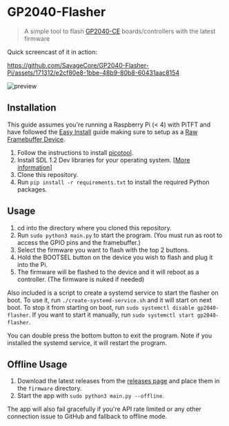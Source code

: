 # GP2040-Flasher

> A simple tool to flash [GP2040-CE](https://github.com/OpenStickCommunity/GP2040-CE) boards/controllers with the latest firmware

Quick screencast of it in action:

https://github.com/SavageCore/GP2040-Flasher-Pi/assets/171312/e2cf80e8-1bbe-48b9-80b8-60431aac8154


![preview](https://github.com/SavageCore/GP2040-Flasher-Pi/assets/171312/a6ad30d2-7c63-45f1-befd-484f340fff22)


## Installation

This guide assumes you're running a Raspberry Pi (< 4) with PiTFT and have followed the [Easy Install](https://learn.adafruit.com/adafruit-pitft-28-inch-resistive-touchscreen-display-raspberry-pi/easy-install-2) guide making sure to setup as a [Raw Framebuffer Device](https://learn.adafruit.com/adafruit-pitft-28-inch-resistive-touchscreen-display-raspberry-pi/easy-install-2#pitft-as-raw-framebuffer-device-2982165).

1. Follow the instructions to install [picotool](https://github.com/raspberrypi/picotool).
2. Install SDL 1.2 Dev libraries for your operating system. [[More information](https://learn.adafruit.com/adafruit-pitft-28-inch-resistive-touchscreen-display-raspberry-pi/pitft-pygame-tips#ensure-you-are-running-sdl-1-dot-2-2859156)]
2. Clone this repository.
3. Run `pip install -r requirements.txt` to install the required Python packages.

## Usage

1. cd into the directory where you cloned this repository.
2. Run `sudo python3 main.py` to start the program. (You must run as root to access the GPIO pins and the framebuffer.)
3. Select the firmware you want to flash with the top 2 buttons.
4. Hold the BOOTSEL button on the device you wish to flash and plug it into the Pi.
5. The firmware will be flashed to the device and it will reboot as a controller. (The firmware is nuked if needed)

Also included is a script to create a systemd service to start the flasher on boot. To use it, run `./create-systemd-service.sh` and it will start on next boot. To stop it from starting on boot, run `sudo systemctl disable gp2040-flasher`. If you want to start it manually, run `sudo systemctl start gp2040-flasher`.

You can double press the bottom button to exit the program. Note if you installed the systemd service, it will restart the program.

## Offline Usage

1. Download the latest releases from the [releases page](https://github.com/OpenStickCommunity/GP2040-CE/releases) and place them in the `firmware` directory.
2. Start the app with `sudo python3 main.py --offline`.

The app will also fail gracefully if you're API rate limited or any other connection issue to GitHub and fallback to offline mode.
